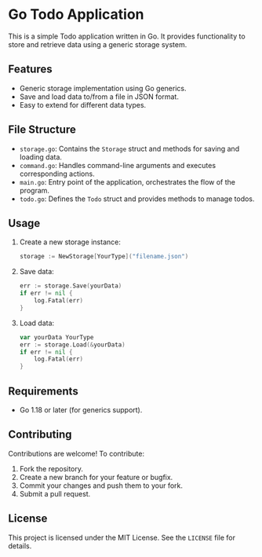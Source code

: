# Go Todo Application

This is a simple Todo application written in Go. It provides functionality to store and retrieve data using a generic storage system.

## Features

- Generic storage implementation using Go generics.
- Save and load data to/from a file in JSON format.
- Easy to extend for different data types.

## File Structure

- `storage.go`: Contains the `Storage` struct and methods for saving and loading data.
- `command.go`: Handles command-line arguments and executes corresponding actions.
- `main.go`: Entry point of the application, orchestrates the flow of the program.
- `todo.go`: Defines the `Todo` struct and provides methods to manage todos.

## Usage

1. Create a new storage instance:

   ```go
   storage := NewStorage[YourType]("filename.json")
   ```

2. Save data:

   ```go
   err := storage.Save(yourData)
   if err != nil {
       log.Fatal(err)
   }
   ```

3. Load data:
   ```go
   var yourData YourType
   err := storage.Load(&yourData)
   if err != nil {
       log.Fatal(err)
   }
   ```

## Requirements

- Go 1.18 or later (for generics support).

## Contributing

Contributions are welcome! To contribute:

1. Fork the repository.
2. Create a new branch for your feature or bugfix.
3. Commit your changes and push them to your fork.
4. Submit a pull request.

## License

This project is licensed under the MIT License. See the `LICENSE` file for details.
